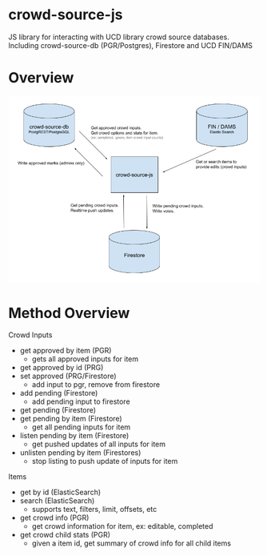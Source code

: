 # crowd-source-js
JS library for interacting with UCD library crowd source databases.  Including crowd-source-db (PGR/Postgres), Firestore and UCD FIN/DAMS

# Overview

![crowd-source-js overview](./docs/crowd-source-js-overview.png)

# Method Overview

Crowd Inputs
- get approved by item (PGR)
  - gets all approved inputs for item
- get approved by id (PRG)
- set approved (PRG/Firestore)
  - add input to pgr, remove from firestore
- add pending (Firestore)
  - add pending input to firestore
- get pending (Firestore)
- get pending by item (Firestore)
  - get all pending inputs for item
- listen pending by item (Firestore)
  - get pushed updates of all inputs for item
- unlisten pending by item (Firestores)
  - stop listing to push update of inputs for item

Items
- get by id (ElasticSearch)
- search (ElasticSearch)
  - supports text, filters, limit, offsets, etc
- get crowd info (PGR)
  - get crowd information for item, ex: editable, completed
- get crowd child stats (PGR)
  - given a item id, get summary of crowd info for all child items